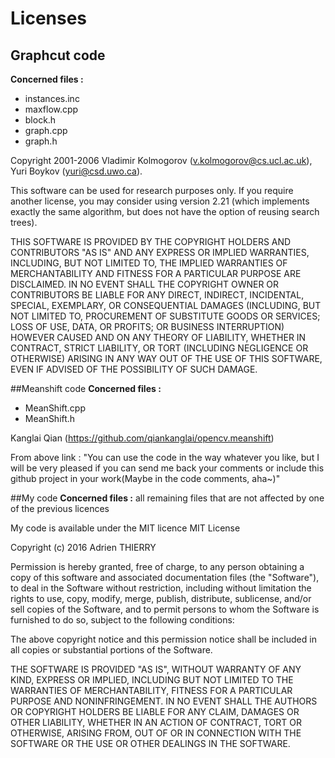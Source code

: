 # Licenses
## Graphcut code
**Concerned files :**

- instances.inc
- maxflow.cpp
- block.h
- graph.cpp
- graph.h

Copyright 2001-2006 Vladimir Kolmogorov (v.kolmogorov@cs.ucl.ac.uk), Yuri Boykov (yuri@csd.uwo.ca).

This software can be used for research purposes only.
    If you require another license, you may consider using version 2.21
    (which implements exactly the same algorithm, but does not have the option of reusing search trees).

   THIS SOFTWARE IS PROVIDED BY THE COPYRIGHT HOLDERS AND CONTRIBUTORS "AS IS" AND ANY EXPRESS OR IMPLIED WARRANTIES, INCLUDING, BUT NOT LIMITED TO, THE IMPLIED WARRANTIES OF MERCHANTABILITY AND FITNESS FOR A PARTICULAR PURPOSE ARE DISCLAIMED. IN NO EVENT SHALL THE COPYRIGHT OWNER OR CONTRIBUTORS BE LIABLE FOR ANY DIRECT, INDIRECT, INCIDENTAL, SPECIAL, EXEMPLARY, OR CONSEQUENTIAL DAMAGES (INCLUDING, BUT NOT LIMITED TO, PROCUREMENT OF SUBSTITUTE GOODS OR SERVICES; LOSS OF USE, DATA, OR PROFITS; OR BUSINESS INTERRUPTION) HOWEVER CAUSED AND ON ANY THEORY OF LIABILITY, WHETHER IN CONTRACT, STRICT LIABILITY, OR TORT (INCLUDING NEGLIGENCE OR OTHERWISE) ARISING IN ANY WAY OUT OF THE USE OF THIS SOFTWARE, EVEN IF ADVISED OF THE POSSIBILITY OF SUCH DAMAGE.

##Meanshift code
**Concerned files :**

- MeanShift.cpp
- MeanShift.h

Kanglai Qian (https://github.com/qiankanglai/opencv.meanshift)

From above link : "You can use the code in the way whatever you like, but I will be very pleased if you can send me back your comments or include this github project in your work(Maybe in the code comments, aha~)"

##My code
**Concerned files :** all remaining files that are not affected by one of the previous licences

My code is available under the MIT licence
MIT License

Copyright (c) 2016 Adrien THIERRY

Permission is hereby granted, free of charge, to any person obtaining a copy of this software and associated documentation files (the "Software"), to deal in the Software without restriction, including without limitation the rights to use, copy, modify, merge, publish, distribute, sublicense, and/or sell copies of the Software, and to permit persons to whom the Software is furnished to do so, subject to the following conditions:

The above copyright notice and this permission notice shall be included in all copies or substantial portions of the Software.

THE SOFTWARE IS PROVIDED "AS IS", WITHOUT WARRANTY OF ANY KIND, EXPRESS OR IMPLIED, INCLUDING BUT NOT LIMITED TO THE WARRANTIES OF MERCHANTABILITY, FITNESS FOR A PARTICULAR PURPOSE AND NONINFRINGEMENT. IN NO EVENT SHALL THE AUTHORS OR COPYRIGHT HOLDERS BE LIABLE FOR ANY CLAIM, DAMAGES OR OTHER LIABILITY, WHETHER IN AN ACTION OF CONTRACT, TORT OR OTHERWISE, ARISING FROM, OUT OF OR IN CONNECTION WITH THE SOFTWARE OR THE USE OR OTHER DEALINGS IN THE SOFTWARE.

